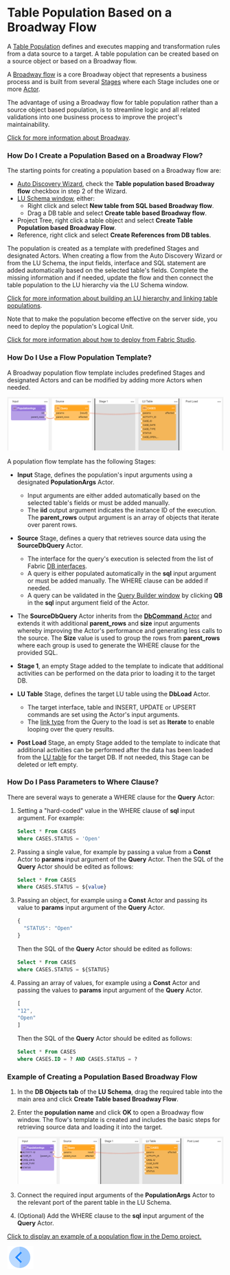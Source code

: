 # Table Population Based on a Broadway Flow

A [Table Population](/articles/07_table_population/01_table_population_overview.md) defines and executes mapping and transformation rules from a data source to a target. A table population can be created based on a source object or based on a Broadway flow. 

A [Broadway flow](/articles/19_Broadway/02a_broadway_flow_overview.md.md) is a core Broadway object that represents a business process and is built from several [Stages](https://github.com/k2view-academy/K2View-Academy/blob/KB_DROP2_99_BROADWAY/articles/19_Broadway/19_broadway_flow_stages.md) where each Stage includes one or more [Actor](https://github.com/k2view-academy/K2View-Academy/blob/KB_DROP2_99_BROADWAY/articles/19_Broadway/03_broadway_actor.md).

The advantage of using a Broadway flow for table population rather than a source object based population, is to streamline logic and all related validations into one business process to improve the project's maintainability.

[Click for more information about Broadway](/articles/19_Broadway/01_broadway_overview.md).

### How Do I Create a Population Based on a Broadway Flow?

The starting points for creating a population based on a Broadway flow are:

* [Auto Discovery Wizard](/articles/03_logical_units/06_auto_discovery_wizard.md), check the **Table population based Broadway flow** checkbox in step 2 of the Wizard.
* [LU Schema window](/articles/03_logical_units/03_LU_schema_window.md#logical-unit-lu-schema), either:
  * Right click and select **New table from SQL based Broadway flow**.
  * Drag a DB table and select **Create table based Broadway flow**.
* Project Tree, right click a table object and select **Create Table Population based Broadway Flow**.
* Reference, right click and select **Create References from DB tables**.

The population is created as a template with predefined Stages and designated Actors. When creating a flow from the Auto Discovery Wizard or from the LU Schema, the input fields, interface and SQL statement are added automatically based on the selected table's fields. Complete the missing information and if needed, update the flow and then connect the table population to the LU hierarchy via the LU Schema window.

[Click for more information about building an LU hierarchy and linking table populations](/articles/03_logical_units/12_LU_hierarchy_and_linking_table_population.md).

Note that to make the population become effective on the server side, you need to deploy the population's Logical Unit.

[Click for more information about how to deploy from Fabric Studio](/articles/16_deploy_fabric/02_deploy_from_Fabric_Studio.md).

### How Do I Use a Flow Population Template?

A Broadway population flow template includes predefined Stages and designated Actors and can be modified by adding more Actors when needed. 

![image](images/07_14_01.PNG)

A population flow template has the following Stages:

* **Input** Stage, defines the population's input arguments using a designated **PopulationArgs** Actor. 
  
  * Input arguments are either added automatically based on the selected table's fields or must be added manually. 
  * The **iid** output argument indicates the instance ID of the execution. The **parent_rows** output argument is an array of objects that iterate over parent rows.
  
* **Source** Stage, defines a query that retrieves source data using the **SourceDbQuery** Actor. 

  * The interface for the query's execution is selected from the list of Fabric [DB interfaces](/articles/05_DB_interfaces/03_DB_interfaces_overview.md). 
  * A query is either populated automatically in the **sql** input argument or must be added manually. The WHERE clause can be added if needed.
  * A query can be validated in the [Query Builder window](/articles/11_query_builder/02_query_builder_window.md) by clicking **QB** in the **sql** input argument field of the Actor. 
* The **SourceDbQuery** Actor inherits from the [**DbCommand** Actor](05_db_actors.md) and extends it with additional **parent_rows** and **size** input arguments whereby improving the Actor's performance and generating less calls to the source. The **Size** value is used to group the rows from **parent_rows** where each group is used to generate the WHERE clause for the provided SQL.
  
* **Stage 1**, an empty Stage added to the template to indicate that additional activities can be performed on the data prior to loading it to the target DB. 

* **LU Table** Stage, defines the target LU table using the **DbLoad** Actor. 

  * The target interface, table and INSERT, UPDATE or UPSERT commands are set using the Actor's input arguments. 
  * The [link type](/articles/19_Broadway/07_broadway_flow_linking_actors.md#link-object-properties) from the Query to the load is set as **Iterate** to enable looping over the query results.

* **Post Load** Stage, an empty Stage added to the template to indicate that additional activities can be performed after the data has been loaded from the [LU table](/articles/06_LU_tables/01_LU_tables_overview.md) for the target DB. If not needed, this Stage can be deleted or left empty.

### How Do I Pass Parameters to Where Clause?

There are several ways to generate a WHERE clause for the **Query** Actor:

1. Setting a "hard-coded" value in the WHERE clause of **sql** input argument. For example:

   ~~~sql
   Select * From CASES
   Where CASES.STATUS = 'Open'
   ~~~

2. Passing a single value, for example by passing a value from a **Const** Actor to **params** input argument of the **Query** Actor. Then the SQL of the **Query** Actor should be edited as follows:

   ~~~ sql
   Select * From CASES
   Where CASES.STATUS = ${value}
   ~~~

3. Passing an object, for example using a **Const** Actor and passing its value to **params** input argument of the **Query** Actor.

   ~~~javascript
   {
     "STATUS": "Open"
   }
   ~~~

   Then the SQL of the **Query** Actor should be edited as follows:

   ~~~sql
   Select * From CASES
   where CASES.STATUS = ${STATUS}
   ~~~

4. Passing an array of values, for example using a **Const** Actor and passing the values to **params** input argument of the **Query** Actor.

   ~~~javascript
   [
   "12",
   "Open"
   ]
   ~~~

   Then the SQL of the **Query** Actor should be edited as follows:

   ~~~sql
   Select * From CASES
   where CASES.ID = ? AND CASES.STATUS = ?
   ~~~

   

### Example of Creating a Population Based Broadway Flow

1. In the **DB Objects tab** of the **LU Schema**, drag the required table into the main area and click **Create Table based Broadway Flow**.

2. Enter the **population name** and click **OK** to open a Broadway flow window. The flow's template is created and includes the basic steps for retrieving  source data and loading it into the target. 

   ![image](images/07_14_02.PNG)



3. Connect the required input arguments of the **PopulationArgs** Actor to the relevant port of the parent table in the LU Schema. 


4. (Optional) Add the WHERE clause to the **sql** input argument of the **Query** Actor.

[Click to display an example of a population flow in the Demo project.](/articles/demo_project)

[![Previous](/articles/images/Previous.png)](13_LU_table_population_execution_order.md)
